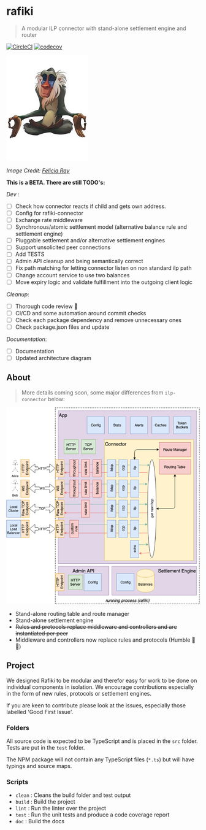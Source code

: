 # rafiki

> A modular ILP connector with stand-alone settlement engine and router

<!-- [![NPM Package](https://img.shields.io/npm/v/ilp-routing.svg?style=flat)](https://npmjs.org/package/ilp-routing) -->
[![CircleCI](https://circleci.com/gh/interledgerjs/rafiki.svg?style=shield)](https://circleci.com/gh/interledgerjs/rafiki)
[![codecov](https://codecov.io/gh/interledgerjs/rafiki/branch/master/graph/badge.svg)](https://codecov.io/gh/interledgerjs/rafiki)

![rafiki](./media/rafiki.jpeg)

_Image Credit: [Felicia Ray](https://www.redbubble.com/people/feliciaray/works/29271134-rafiki?p=poster)_

**This is a BETA. There are still TODO's:**

*Dev* :
 - [ ] Check how connector reacts if child and gets own address.
 - [ ] Config for rafiki-connector
 - [ ] Exchange rate middleware
 - [ ] Synchronous/atomic settlement model (alternative balance rule and settlement engine)
 - [ ] Pluggable settlement and/or alternative settlement engines
 - [ ] Support unsolicited peer connections
 - [ ] Add TESTS
 - [ ] Admin API cleanup and being semantically correct 
 - [ ] Fix path matching for letting connector listen on non standard ilp path
 - [ ] Change account service to use two balances
 - [ ] Move expiry logic and validate fulfillment into the outgoing client logic
 
*Cleanup*:
 - [ ] Thorough code review 😬
 - [ ] CI/CD and some automation around commit checks
 - [ ] Check each package dependency and remove unnecessary ones
 - [ ] Check package.json files and update
 
*Documentation*:
 - [ ] Documentation
 - [ ] Updated architecture diagram
 
## About

> More details coming soon, some major differences from `ilp-connector` below:

![architecture](./media/architecture.png)

 - Stand-alone routing table and route manager
 - Stand-alone settlement engine
 - ~~Rules and protocols replace middleware and controllers and are instantiated per peer~~
 - Middleware and controllers now replace rules and protocols (Humble 🥧 🤣)
 

## Project

We designed Rafiki to be modular and therefor easy for work to be done on individual components in isolation. We encourage contributions especially in the form of new rules, protocols or settlement engines.

If you are keen to contribute please look at the issues, especially those labelled 'Good First Issue'.

### Folders

All source code is expected to be TypeScript and is placed in the `src` folder. Tests are put in the `test` folder.

The NPM package will not contain any TypeScript files (`*.ts`) but will have typings and source maps.

### Scripts

  - `clean` : Cleans the build folder and test output
  - `build` : Build the project
  - `lint`  : Run the linter over the project
  - `test`  : Run the unit tests and produce a code coverage report
  - `doc`   : Build the docs
